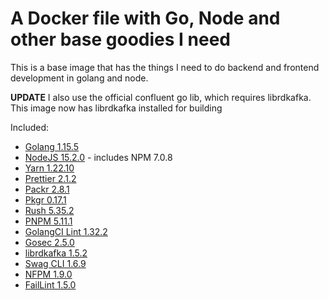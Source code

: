# A Docker file with Go, Node and other base goodies I need

This is a base image that has the things I need to do backend and frontend development in golang and node.

**UPDATE** I also use the official confluent go lib, which requires librdkafka. This image now has librdkafka installed for building

Included:

- [Golang 1.15.5](https://golang.org/)
- [NodeJS 15.2.0](https://nodejs.org/en/) - includes NPM 7.0.8
- [Yarn 1.22.10](https://www.npmjs.com/package/yarn)
- [Prettier 2.1.2](https://www.npmjs.com/package/prettier)
- [Packr 2.8.1](https://github.com/gobuffalo/packr)
- [Pkgr 0.17.1](https://github.com/markbates/pkger)
- [Rush 5.35.2](https://www.npmjs.com/package/@microsoft/rush)
- [PNPM 5.11.1](https://www.npmjs.com/package/pnpm)
- [GolangCI Lint 1.32.2](https://github.com/golangci/golangci-lint)
- [Gosec 2.5.0](https://github.com/securego/gosec)
- [librdkafka 1.5.2](https://github.com/edenhill/librdkafka)
- [Swag CLI 1.6.9](https://github.com/swaggo/swag)
- [NFPM 1.9.0](https://github.com/goreleaser/nfpm)
- [FailLint 1.5.0](https://github.com/fatih/faillint)
